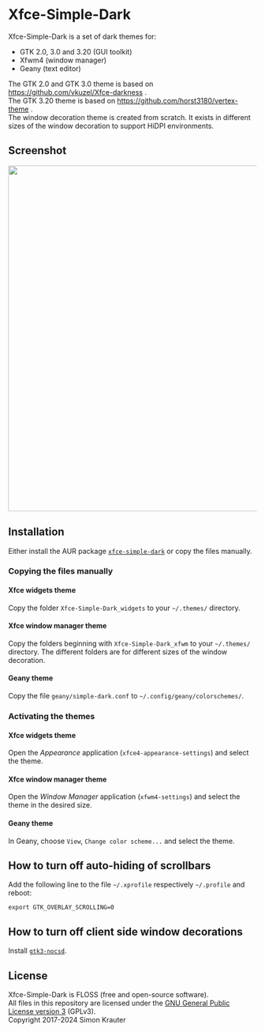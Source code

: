 Xfce-Simple-Dark
================

Xfce-Simple-Dark is a set of dark themes for:
- GTK 2.0, 3.0 and 3.20 (GUI toolkit)
- Xfwm4 (window manager)
- Geany (text editor)

The GTK 2.0 and GTK 3.0 theme is based on https://github.com/vkuzel/Xfce-darkness .<br>
The GTK 3.20 theme is based on https://github.com/horst3180/vertex-theme .<br>
The window decoration theme is created from scratch. It exists in different sizes of the window decoration to support HiDPI environments.


Screenshot
------------

<a href="https://github.com/trustable-code/Xfce-Simple-Dark/blob/master/screenshot.png"><img src="https://raw.githubusercontent.com/trustable-code/Xfce-Simple-Dark/master/screenshot.png" width="700"></a>


Installation
------------

Either install the AUR package [`xfce-simple-dark`](https://aur.archlinux.org/packages/xfce-simple-dark/) or copy the files manually.


### Copying the files manually

#### Xfce widgets theme

Copy the folder `Xfce-Simple-Dark_widgets` to your `~/.themes/` directory.

#### Xfce window manager theme

Copy the folders beginning with `Xfce-Simple-Dark_xfwm` to your `~/.themes/` directory. The different folders are for different sizes of the window decoration.

#### Geany theme

Copy the file `geany/simple-dark.conf` to `~/.config/geany/colorschemes/`.


### Activating the themes

#### Xfce widgets theme

Open the *Appearance* application (`xfce4-appearance-settings`) and select the theme.

#### Xfce window manager theme

Open the *Window Manager* application (`xfwm4-settings`) and select the theme in the desired size.

#### Geany theme

In Geany, choose `View`, `Change color scheme...` and select the theme.


How to turn off auto-hiding of scrollbars
-----------------------------------------

Add the following line to the file `~/.xprofile` respectively `~/.profile` and reboot:

`export GTK_OVERLAY_SCROLLING=0`


How to turn off client side window decorations
----------------------------------------------

Install [`gtk3-nocsd`](https://github.com/PCMan/gtk3-nocsd).


License
-------

Xfce-Simple-Dark is FLOSS (free and open-source software).<br>
All files in this repository are licensed under the [GNU General Public License version 3](https://opensource.org/licenses/GPL-3.0) (GPLv3).<br>
Copyright 2017-2024 Simon Krauter
